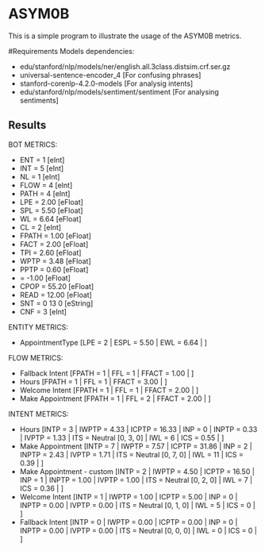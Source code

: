# ASYM0B
This is a simple program to illustrate the usage of the ASYM0B metrics. 

#Requirements
Models dependencies:
 * edu/stanford/nlp/models/ner/english.all.3class.distsim.crf.ser.gz
 * universal-sentence-encoder_4 [For confusing phrases]	
 * stanford-corenlp-4.2.0-models [For analysig intents]
 * edu/stanford/nlp/models/sentiment/sentiment [For analysing sentiments]


## Results

BOT METRICS: 
 * ENT = 1 [eInt]
 * INT = 5 [eInt]
 * NL = 1 [eInt]
 * FLOW = 4 [eInt]
 * PATH = 4 [eInt]
 * LPE = 2.00 [eFloat]
 * SPL = 5.50 [eFloat]
 * WL = 6.64 [eFloat]
 * CL = 2 [eInt]
 * FPATH = 1.00 [eFloat]
 * FACT = 2.00 [eFloat]
 * TPI = 2.60 [eFloat]
 * WPTP = 3.48 [eFloat]
 * PPTP = 0.60 [eFloat]
 *  = -1.00 [eFloat]
 * CPOP = 55.20 [eFloat]
 * READ = 12.00 [eFloat]
 * SNT = 0 13 0  [eString]
 * CNF = 3 [eInt]

ENTITY METRICS: 
 * AppointmentType [LPE = 2 | ESPL = 5.50 | EWL = 6.64 | ]

FLOW METRICS: 
 * Fallback Intent [FPATH = 1 | FFL = 1 | FFACT = 1.00 | ]
 * Hours [FPATH = 1 | FFL = 1 | FFACT = 3.00 | ]
 * Welcome Intent [FPATH = 1 | FFL = 1 | FFACT = 2.00 | ]
 * Make Appointment [FPATH = 1 | FFL = 2 | FFACT = 2.00 | ]

INTENT METRICS: 
 * Hours [INTP = 3 | IWPTP = 4.33 | ICPTP = 16.33 | INP = 0 | INPTP = 0.33 | IVPTP = 1.33 | ITS = Neutral [0, 3, 0] | IWL = 6 | ICS = 0.55 | ]
 * Make Appointment [INTP = 7 | IWPTP = 7.57 | ICPTP = 31.86 | INP = 2 | INPTP = 2.43 | IVPTP = 1.71 | ITS = Neutral [0, 7, 0] | IWL = 11 | ICS = 0.39 | ]
 * Make Appointment - custom [INTP = 2 | IWPTP = 4.50 | ICPTP = 16.50 | INP = 1 | INPTP = 1.00 | IVPTP = 1.00 | ITS = Neutral [0, 2, 0] | IWL = 7 | ICS = 0.36 | ]
 * Welcome Intent [INTP = 1 | IWPTP = 1.00 | ICPTP = 5.00 | INP = 0 | INPTP = 0.00 | IVPTP = 0.00 | ITS = Neutral [0, 1, 0] | IWL = 5 | ICS = 0 | ]
 * Fallback Intent [INTP = 0 | IWPTP = 0.00 | ICPTP = 0.00 | INP = 0 | INPTP = 0.00 | IVPTP = 0.00 | ITS = Neutral [0, 0, 0] | IWL = 0 | ICS = 0 | ]

